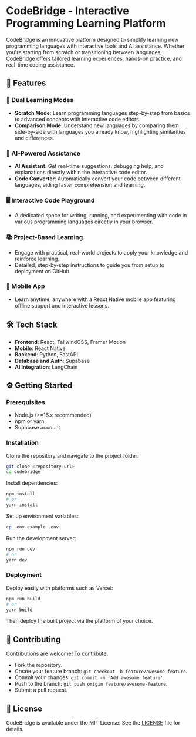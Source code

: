 # CodeBridge - Interactive Programming Learning Platform

CodeBridge is an innovative platform designed to simplify learning new programming languages with interactive tools and AI assistance. Whether you're starting from scratch or transitioning between languages, CodeBridge offers tailored learning experiences, hands-on practice, and real-time coding assistance.

## 🚀 Features

### 🌟 Dual Learning Modes
- **Scratch Mode**: Learn programming languages step-by-step from basics to advanced concepts with interactive code editors.
- **Comparison Mode**: Understand new languages by comparing them side-by-side with languages you already know, highlighting similarities and differences.

### 🤖 AI-Powered Assistance
- **AI Assistant**: Get real-time suggestions, debugging help, and explanations directly within the interactive code editor.
- **Code Converter**: Automatically convert your code between different languages, aiding faster comprehension and learning.

### 🖥️ Interactive Code Playground
- A dedicated space for writing, running, and experimenting with code in various programming languages directly in your browser.

### 📚 Project-Based Learning
- Engage with practical, real-world projects to apply your knowledge and reinforce learning.
- Detailed, step-by-step instructions to guide you from setup to deployment on GitHub.

### 📱 Mobile App
- Learn anytime, anywhere with a React Native mobile app featuring offline support and interactive lessons.

## 🛠️ Tech Stack
- **Frontend**: React, TailwindCSS, Framer Motion
- **Mobile**: React Native
- **Backend**: Python, FastAPI
- **Database and Auth**: Supabase
- **AI Integration**: LangChain

## ⚙️ Getting Started

### Prerequisites
- Node.js (>=16.x recommended)
- npm or yarn
- Supabase account

### Installation
Clone the repository and navigate to the project folder:
```bash
git clone <repository-url>
cd codebridge
```

Install dependencies:
```bash
npm install
# or
yarn install
```

Set up environment variables:
```bash
cp .env.example .env
```

Run the development server:
```bash
npm run dev
# or
yarn dev
```

### Deployment
Deploy easily with platforms such as Vercel:
```bash
npm run build
# or
yarn build
```

Then deploy the built project via the platform of your choice.

## 🚧 Contributing
Contributions are welcome! To contribute:
- Fork the repository.
- Create your feature branch: `git checkout -b feature/awesome-feature`.
- Commit your changes: `git commit -m 'Add awesome feature'`.
- Push to the branch: `git push origin feature/awesome-feature`.
- Submit a pull request.

## 📝 License
CodeBridge is available under the MIT License. See the [LICENSE](LICENSE) file for details.

